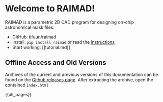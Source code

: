 # Welcome to RAIMAD!

RAIMAD is a parametric 2D CAD program
for designing on-chip astronomical mask files.

- GitHub: [tifuun/raimad](https://github.com/tifuun/raimad)
- Install: `pip install raimad` or read the [instructions](pages/install.md)
- Start working: [[tutorial.md]]

<!--
Start reading at [Installing RAIMAD](pages/install.md)
or [browse the map of all pages](map.md).
Are you a TIFUUN collaborator?
Visit the [TIFUUN collaborator welcome page](pages/tifuun.md)!

<nav id="navgrid">
    <a href="pages/tutorial.html">
        <i class="fa-solid fa-graduation-cap icon"></i>
        <h3>Tutorial</h3>
        Learn RAIMAD step-by-step
    </a>
    <a href="map.html">
        <img
            src="img/doc/map-traced.svg"
            alt="map icon"
            class="icon"
            >
        <h3>Map</h3>
        Browse the map of all RAIDOC pages
    </a>
    <a href="pages/tifuun.html">
        <img
            src="img/doc/tifuun-mono.svg"
            alt="tifuun icon"
            class="icon"
            >
        <h3>TIFUUN</h3>
        Are you a TIFUUN collaborator?
        Read the welcome page!
    </a>
    <a href="pages/contributor-guide.html">
        <i class="fa-solid fa-code icon"></i>
        <h3>Contribute</h3>
        Want to contiribute to RAIMAD?
        Check the Controbutor's guide!
    </a>
</nav>

-->

## Offline Access and Old Versions

Archives of the current and previous versions of this
documentation can be found on the
[Github releases page](https://github.com/tifuun/raidoc/releases).
After extracting the archive, open the contained `index.html`

{{all_pages}}


